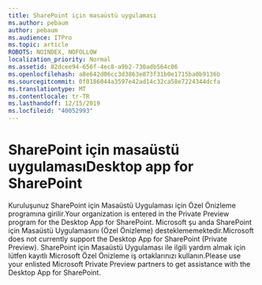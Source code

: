 ```yaml
---
title: SharePoint için masaüstü uygulaması
ms.author: pebaum
author: pebaum
ms.audience: ITPro
ms.topic: article
ROBOTS: NOINDEX, NOFOLLOW
localization_priority: Normal
ms.assetid: 82dcee94-656f-4ec8-a9b2-730adb564c06
ms.openlocfilehash: a8e642d06cc3d3863e873f31b0e1715ba0b9136b
ms.sourcegitcommit: 0f0186044a3597e42ad14c32ca58e7224344dcfa
ms.translationtype: MT
ms.contentlocale: tr-TR
ms.lasthandoff: 12/15/2019
ms.locfileid: "40052993"
---
```

# <a name="desktop-app-for-sharepoint"></a><span data-ttu-id="99feb-102">SharePoint için masaüstü uygulaması</span><span class="sxs-lookup"><span data-stu-id="99feb-102">Desktop app for SharePoint</span></span>

<span data-ttu-id="99feb-103">Kuruluşunuz SharePoint için Masaüstü Uygulaması için Özel Önizleme programına girilir.</span><span class="sxs-lookup"><span data-stu-id="99feb-103">Your organization is entered in the Private Preview program for the Desktop App for SharePoint.</span></span> <span data-ttu-id="99feb-104">Microsoft şu anda SharePoint için Masaüstü Uygulamasını (Özel Önizleme) desteklememektedir.</span><span class="sxs-lookup"><span data-stu-id="99feb-104">Microsoft does not currently support the Desktop App for SharePoint (Private Preview).</span></span> <span data-ttu-id="99feb-105">SharePoint için Masaüstü Uygulaması ile ilgili yardım almak için lütfen kayıtlı Microsoft Özel Önizleme iş ortaklarınızı kullanın.</span><span class="sxs-lookup"><span data-stu-id="99feb-105">Please use your enlisted Microsoft Private Preview partners to get assistance with the Desktop App for SharePoint.</span></span>
